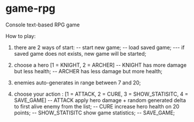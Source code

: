 # game-rpg

Console text-based RPG game

How to play:

1) there are 2 ways of start:
	-- start new game;
	-- load saved game;
	   --- if saved game does not exists, new game will be started;

2) choose a hero [1 = KNIGHT, 2 = ARCHER]
    -- KNIGHT has more damage but less health;
    -- ARCHER has less damage but more health;

3) enemies auto-generates in range between 7 and 20;
    
    
4) choose your action : [1 = ATTACK, 2 = CURE, 3 = SHOW_STATISITC, 4 = SAVE_GAME]
	-- ATTACK apply hero damage + random generated delta to first alive enemy from the list;
	-- CURE increase hero health on 20 points;
	-- SHOW_STATISITC show game statistics;
	-- SAVE_GAME;